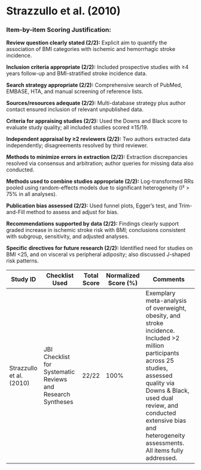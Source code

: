 # Strazzullo et al. (2010)

### Item-by-item Scoring Justification:

**Review question clearly stated (2/2):** Explicit aim to quantify the association of BMI categories with ischemic and hemorrhagic stroke incidence.

**Inclusion criteria appropriate (2/2):** Included prospective studies with ≥4 years follow-up and BMI-stratified stroke incidence data.

**Search strategy appropriate (2/2):** Comprehensive search of PubMed, EMBASE, HTA, and manual screening of reference lists.

**Sources/resources adequate (2/2):** Multi-database strategy plus author contact ensured inclusion of relevant unpublished data.

**Criteria for appraising studies (2/2):** Used the Downs and Black score to evaluate study quality; all included studies scored ≥15/19.

**Independent appraisal by ≥2 reviewers (2/2):** Two authors extracted data independently; disagreements resolved by third reviewer.

**Methods to minimize errors in extraction (2/2):** Extraction discrepancies resolved via consensus and arbitration; author queries for missing data also conducted.

**Methods used to combine studies appropriate (2/2):** Log-transformed RRs pooled using random-effects models due to significant heterogeneity (I² > 75% in all analyses).

**Publication bias assessed (2/2):** Used funnel plots, Egger’s test, and Trim-and-Fill method to assess and adjust for bias.

**Recommendations supported by data (2/2):** Findings clearly support graded increase in ischemic stroke risk with BMI; conclusions consistent with subgroup, sensitivity, and adjusted analyses.

**Specific directives for future research (2/2):** Identified need for studies on BMI <25, and on visceral vs peripheral adiposity; also discussed J-shaped risk patterns.

| Study ID | Checklist Used | Total Score | Normalized Score (%) | Comments |
| --- | --- | --- | --- | --- |
| Strazzullo et al. (2010) | JBI Checklist for Systematic Reviews and Research Syntheses | 22/22 | 100% | Exemplary meta-analysis of overweight, obesity, and stroke incidence. Included >2 million participants across 25 studies, assessed quality via Downs & Black, used dual review, and conducted extensive bias and heterogeneity assessments. All items fully addressed. |
